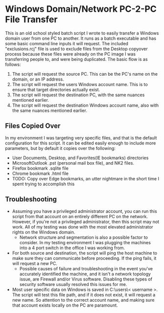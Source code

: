 # Windows Domain/Network PC-2-PC File Transfer

This is an old school styled batch script I wrote to easily transfer a Windows domain user from one PC to another. It runs as a batch executable and has some basic command line inputs it will request. The included "exclusions.rcj" file is used to exclude files from the Desktop copyover process because these files were already on the PC image I was transferring people to, and were being duplicated. The basic flow is as follows:

1. The script will request the source PC. This can be the PC's name on the domain, or an IP address.
2. The script will request the users Windows account name. This is to ensure that target directories actually exist. 
3. The script will request the destination PC, with the same nuances mentioned earlier.
4. The script will request the destination Windows account name, also with the same nuances mentioned earlier.

## Files Copied Over
In my environment I was targeting very specific files, and that is the default configuration for this script. It can be edited easily enough to include more parameters, but by default it copies over the following:
- User Documents, Desktop, and Favorites(IE bookmarks) directories
- MicrosoftOutlook .pst (personal mail box file), and NK2 files.
- Firefox bookmark .sqlite file
- Chrome bookmark .html file
- TODO: Copy over Edge bookmarks, an utter nightmare in the short time I spent trying to accomplish this

## Troubleshooting

- Assuming you have a privileged administrator account, you can run this script from that account on an entirely different PC on the network. However, if you're not a privileged administrator, then this script may not work. All of my testing was done with the most elevated administrator rights on the Windows domain.
   - Network structure and segmentation is also a possible factor to consider. In my testing environment I was plugging the machines into a 4 port switch in the office I was working from.
- For both source and destination, the script will ping the host machine to make sure they can communicate before proceeding. If the ping fails, it will request a new PC.
  - Possible causes of failure and troubleshooting in the event you've accurately identified the machine, and it isn't a network topology issue, are Firewall and/or Virus software. Disabling these types of security software usually resolved this issues for me.
- Most user specific data on Windows is saved in C:\users\\< username >. The script will test this file path, and if it does not exist, it will request a new name. So attention to the correct account name, and making sure that account exists locally on the PC are paramount.